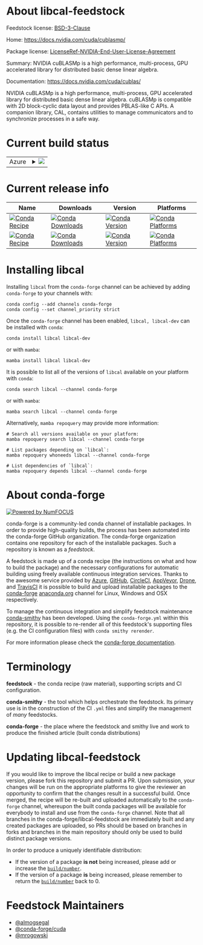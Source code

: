 About libcal-feedstock
======================

Feedstock license: [BSD-3-Clause](https://github.com/conda-forge/libcal-feedstock/blob/main/LICENSE.txt)

Home: https://docs.nvidia.com/cuda/cublasmp/

Package license: [LicenseRef-NVIDIA-End-User-License-Agreement](https://docs.nvidia.com/cuda/cublasmp/license/index.html)

Summary: NVIDIA cuBLASMp is a high performance, multi-process, GPU accelerated library for distributed basic dense linear algebra.

Documentation: https://docs.nvidia.com/cuda/cublas/

NVIDIA cuBLASMp is a high performance, multi-process, GPU accelerated library for distributed basic dense linear algebra.
cuBLASMp is compatible with 2D block-cyclic data layout and provides PBLAS-like C APIs.
A companion library, CAL, contains utilities to manage communicators and to synchronize processes in a safe way.


Current build status
====================


<table>
    
  <tr>
    <td>Azure</td>
    <td>
      <details>
        <summary>
          <a href="https://dev.azure.com/conda-forge/feedstock-builds/_build/latest?definitionId=23383&branchName=main">
            <img src="https://dev.azure.com/conda-forge/feedstock-builds/_apis/build/status/libcal-feedstock?branchName=main">
          </a>
        </summary>
        <table>
          <thead><tr><th>Variant</th><th>Status</th></tr></thead>
          <tbody><tr>
              <td>linux_64_cuda_compiler_version12.9</td>
              <td>
                <a href="https://dev.azure.com/conda-forge/feedstock-builds/_build/latest?definitionId=23383&branchName=main">
                  <img src="https://dev.azure.com/conda-forge/feedstock-builds/_apis/build/status/libcal-feedstock?branchName=main&jobName=linux&configuration=linux%20linux_64_cuda_compiler_version12.9" alt="variant">
                </a>
              </td>
            </tr><tr>
              <td>linux_64_cuda_compiler_version13.0</td>
              <td>
                <a href="https://dev.azure.com/conda-forge/feedstock-builds/_build/latest?definitionId=23383&branchName=main">
                  <img src="https://dev.azure.com/conda-forge/feedstock-builds/_apis/build/status/libcal-feedstock?branchName=main&jobName=linux&configuration=linux%20linux_64_cuda_compiler_version13.0" alt="variant">
                </a>
              </td>
            </tr><tr>
              <td>linux_aarch64_cuda_compiler_version12.9</td>
              <td>
                <a href="https://dev.azure.com/conda-forge/feedstock-builds/_build/latest?definitionId=23383&branchName=main">
                  <img src="https://dev.azure.com/conda-forge/feedstock-builds/_apis/build/status/libcal-feedstock?branchName=main&jobName=linux&configuration=linux%20linux_aarch64_cuda_compiler_version12.9" alt="variant">
                </a>
              </td>
            </tr><tr>
              <td>linux_aarch64_cuda_compiler_version13.0</td>
              <td>
                <a href="https://dev.azure.com/conda-forge/feedstock-builds/_build/latest?definitionId=23383&branchName=main">
                  <img src="https://dev.azure.com/conda-forge/feedstock-builds/_apis/build/status/libcal-feedstock?branchName=main&jobName=linux&configuration=linux%20linux_aarch64_cuda_compiler_version13.0" alt="variant">
                </a>
              </td>
            </tr>
          </tbody>
        </table>
      </details>
    </td>
  </tr>
</table>

Current release info
====================

| Name | Downloads | Version | Platforms |
| --- | --- | --- | --- |
| [![Conda Recipe](https://img.shields.io/badge/recipe-libcal-green.svg)](https://anaconda.org/conda-forge/libcal) | [![Conda Downloads](https://img.shields.io/conda/dn/conda-forge/libcal.svg)](https://anaconda.org/conda-forge/libcal) | [![Conda Version](https://img.shields.io/conda/vn/conda-forge/libcal.svg)](https://anaconda.org/conda-forge/libcal) | [![Conda Platforms](https://img.shields.io/conda/pn/conda-forge/libcal.svg)](https://anaconda.org/conda-forge/libcal) |
| [![Conda Recipe](https://img.shields.io/badge/recipe-libcal--dev-green.svg)](https://anaconda.org/conda-forge/libcal-dev) | [![Conda Downloads](https://img.shields.io/conda/dn/conda-forge/libcal-dev.svg)](https://anaconda.org/conda-forge/libcal-dev) | [![Conda Version](https://img.shields.io/conda/vn/conda-forge/libcal-dev.svg)](https://anaconda.org/conda-forge/libcal-dev) | [![Conda Platforms](https://img.shields.io/conda/pn/conda-forge/libcal-dev.svg)](https://anaconda.org/conda-forge/libcal-dev) |

Installing libcal
=================

Installing `libcal` from the `conda-forge` channel can be achieved by adding `conda-forge` to your channels with:

```
conda config --add channels conda-forge
conda config --set channel_priority strict
```

Once the `conda-forge` channel has been enabled, `libcal, libcal-dev` can be installed with `conda`:

```
conda install libcal libcal-dev
```

or with `mamba`:

```
mamba install libcal libcal-dev
```

It is possible to list all of the versions of `libcal` available on your platform with `conda`:

```
conda search libcal --channel conda-forge
```

or with `mamba`:

```
mamba search libcal --channel conda-forge
```

Alternatively, `mamba repoquery` may provide more information:

```
# Search all versions available on your platform:
mamba repoquery search libcal --channel conda-forge

# List packages depending on `libcal`:
mamba repoquery whoneeds libcal --channel conda-forge

# List dependencies of `libcal`:
mamba repoquery depends libcal --channel conda-forge
```


About conda-forge
=================

[![Powered by
NumFOCUS](https://img.shields.io/badge/powered%20by-NumFOCUS-orange.svg?style=flat&colorA=E1523D&colorB=007D8A)](https://numfocus.org)

conda-forge is a community-led conda channel of installable packages.
In order to provide high-quality builds, the process has been automated into the
conda-forge GitHub organization. The conda-forge organization contains one repository
for each of the installable packages. Such a repository is known as a *feedstock*.

A feedstock is made up of a conda recipe (the instructions on what and how to build
the package) and the necessary configurations for automatic building using freely
available continuous integration services. Thanks to the awesome service provided by
[Azure](https://azure.microsoft.com/en-us/services/devops/), [GitHub](https://github.com/),
[CircleCI](https://circleci.com/), [AppVeyor](https://www.appveyor.com/),
[Drone](https://cloud.drone.io/welcome), and [TravisCI](https://travis-ci.com/)
it is possible to build and upload installable packages to the
[conda-forge](https://anaconda.org/conda-forge) [anaconda.org](https://anaconda.org/)
channel for Linux, Windows and OSX respectively.

To manage the continuous integration and simplify feedstock maintenance
[conda-smithy](https://github.com/conda-forge/conda-smithy) has been developed.
Using the ``conda-forge.yml`` within this repository, it is possible to re-render all of
this feedstock's supporting files (e.g. the CI configuration files) with ``conda smithy rerender``.

For more information please check the [conda-forge documentation](https://conda-forge.org/docs/).

Terminology
===========

**feedstock** - the conda recipe (raw material), supporting scripts and CI configuration.

**conda-smithy** - the tool which helps orchestrate the feedstock.
                   Its primary use is in the construction of the CI ``.yml`` files
                   and simplify the management of *many* feedstocks.

**conda-forge** - the place where the feedstock and smithy live and work to
                  produce the finished article (built conda distributions)


Updating libcal-feedstock
=========================

If you would like to improve the libcal recipe or build a new
package version, please fork this repository and submit a PR. Upon submission,
your changes will be run on the appropriate platforms to give the reviewer an
opportunity to confirm that the changes result in a successful build. Once
merged, the recipe will be re-built and uploaded automatically to the
`conda-forge` channel, whereupon the built conda packages will be available for
everybody to install and use from the `conda-forge` channel.
Note that all branches in the conda-forge/libcal-feedstock are
immediately built and any created packages are uploaded, so PRs should be based
on branches in forks and branches in the main repository should only be used to
build distinct package versions.

In order to produce a uniquely identifiable distribution:
 * If the version of a package **is not** being increased, please add or increase
   the [``build/number``](https://docs.conda.io/projects/conda-build/en/latest/resources/define-metadata.html#build-number-and-string).
 * If the version of a package **is** being increased, please remember to return
   the [``build/number``](https://docs.conda.io/projects/conda-build/en/latest/resources/define-metadata.html#build-number-and-string)
   back to 0.

Feedstock Maintainers
=====================

* [@almogsegal](https://github.com/almogsegal/)
* [@conda-forge/cuda](https://github.com/orgs/conda-forge/teams/cuda/)
* [@mrogowski](https://github.com/mrogowski/)

